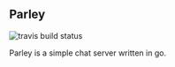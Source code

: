 ## Parley
![travis build status](https://travis-ci.org/code-inflation/parley.svg?branch=master)

Parley is a simple chat server written in go.

